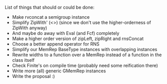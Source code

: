 List of things that should or could be done:

- Make rvconcat a semigroup instance
- Simplify ZipWith' (<>) (since we don't use the higher-orderness of ZipWith anyway)
- And maybe do away with Eval (and Fcf) completely
- Make a higher order version of zipLeft, zipRight and rnsConcat
- Choose a better append operator for RNS
- Simplify our MemRep BaseType instances with overlapping instances
- Rewrite widths to a function over a MemRep instead of a function in the class itself
- Check Finite's on compile time (probably need some reification there)
- Write more (all) generic GMemRep instances
- Write the proposal :)
